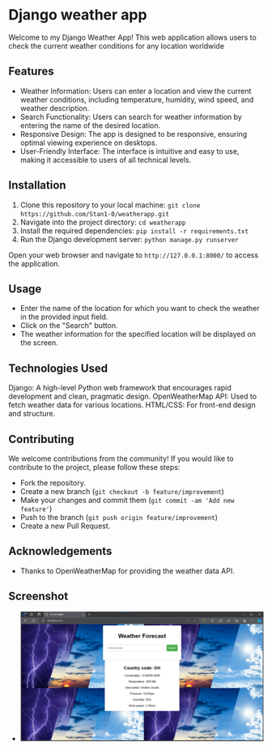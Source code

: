 # Django weather app

Welcome to my Django Weather App! This web application allows users to check the current weather conditions for any location worldwide

## Features

- Weather Information: Users can enter a location and view the current weather conditions, including temperature, humidity, wind speed, and weather description.
- Search Functionality: Users can search for weather information by entering the name of the desired location.
- Responsive Design: The app is designed to be responsive, ensuring optimal viewing experience on desktops.
- User-Friendly Interface: The interface is intuitive and easy to use, making it accessible to users of all technical levels.

## Installation

1. Clone this repository to your local machine:
   `git clone https://github.com/Stan1-0/weatherapp.git`
2. Navigate into the project directory:
   `cd weatherapp`
3. Install the required dependencies:
   `pip install -r requirements.txt`
4. Run the Django development server:
   `python manage.py runserver`

Open your web browser and navigate to `http://127.0.0.1:8000/` to access the application.

## Usage

- Enter the name of the location for which you want to check the weather in the provided input field.
- Click on the "Search" button.
- The weather information for the specified location will be displayed on the screen.

## Technologies Used

Django: A high-level Python web framework that encourages rapid development and clean, pragmatic design.
OpenWeatherMap API: Used to fetch weather data for various locations.
HTML/CSS: For front-end design and structure.

## Contributing

We welcome contributions from the community! If you would like to contribute to the project, please follow these steps:

- Fork the repository.
- Create a new branch (`git checkout -b feature/improvement`)
- Make your changes and commit them (`git commit -am 'Add new feature'`)
- Push to the branch (`git push origin feature/improvement`)
- Create a new Pull Request.

## Acknowledgements

- Thanks to OpenWeatherMap for providing the weather data API.

## Screenshot

- ![Home page](image.png)
